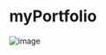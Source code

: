 # myPortfolio
![image](https://github.com/Hritik6207/myPortfolio/assets/103347828/b9dffac2-365e-4294-a3a5-a68625e6486b)



